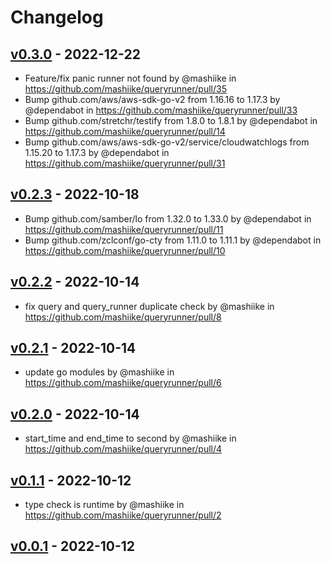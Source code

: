 # Changelog

## [v0.3.0](https://github.com/mashiike/queryrunner/compare/v0.2.3...v0.3.0) - 2022-12-22
- Feature/fix panic runner not found by @mashiike in https://github.com/mashiike/queryrunner/pull/35
- Bump github.com/aws/aws-sdk-go-v2 from 1.16.16 to 1.17.3 by @dependabot in https://github.com/mashiike/queryrunner/pull/33
- Bump github.com/stretchr/testify from 1.8.0 to 1.8.1 by @dependabot in https://github.com/mashiike/queryrunner/pull/14
- Bump github.com/aws/aws-sdk-go-v2/service/cloudwatchlogs from 1.15.20 to 1.17.3 by @dependabot in https://github.com/mashiike/queryrunner/pull/31

## [v0.2.3](https://github.com/mashiike/queryrunner/compare/v0.2.2...v0.2.3) - 2022-10-18
- Bump github.com/samber/lo from 1.32.0 to 1.33.0 by @dependabot in https://github.com/mashiike/queryrunner/pull/11
- Bump github.com/zclconf/go-cty from 1.11.0 to 1.11.1 by @dependabot in https://github.com/mashiike/queryrunner/pull/10

## [v0.2.2](https://github.com/mashiike/queryrunner/compare/v0.2.1...v0.2.2) - 2022-10-14
- fix query and query_runner duplicate check by @mashiike in https://github.com/mashiike/queryrunner/pull/8

## [v0.2.1](https://github.com/mashiike/queryrunner/compare/v0.2.0...v0.2.1) - 2022-10-14
- update go modules by @mashiike in https://github.com/mashiike/queryrunner/pull/6

## [v0.2.0](https://github.com/mashiike/queryrunner/compare/v0.1.1...v0.2.0) - 2022-10-14
- start_time and end_time to second by @mashiike in https://github.com/mashiike/queryrunner/pull/4

## [v0.1.1](https://github.com/mashiike/queryrunner/compare/v0.1.0...v0.1.1) - 2022-10-12
- type check is runtime by @mashiike in https://github.com/mashiike/queryrunner/pull/2

## [v0.0.1](https://github.com/mashiike/queryrunner/commits/v0.0.1) - 2022-10-12
